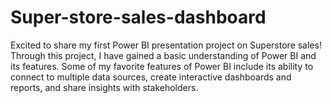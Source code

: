 # Super-store-sales-dashboard
Excited to share my first Power BI presentation project on Superstore sales! Through this project, I have gained a basic understanding of Power BI and its features. Some of my favorite features of Power BI include its ability to connect to multiple data sources, create interactive dashboards and reports, and share insights with stakeholders.
